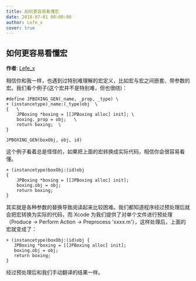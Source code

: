 ```yaml
---
title: 如何更容易看懂宏
date: 2018-07-01 00:00:00
author: Lefe_x
cover: true
---
```


如何更容易看懂宏
--------
**作者**: [Lefe_x](https://weibo.com/u/5953150140)

相信你和我一样，也遇到过特别难理解的宏定义，比如宏与宏之间嵌套、带参数的宏。我们看个例子(这个宏并不是特别难，但也很绕)：

```
#define JPBOXING_GEN(_name, _prop, _type) \
+ (instancetype)_name:(_type)obj  \
{   \
    JPBoxing *boxing = [[JPBoxing alloc] init]; \
    boxing._prop = obj;   \
    return boxing;  \
}

JPBOXING_GEN(boxObj, obj, id)
```

这个例子看着总是怪怪的，如果把上面的宏转换成实际代码，相信你会很容易看懂。

```
+ (instancetype)boxObj:(id)obj
{
    JPBoxing *boxing = [[JPBoxing alloc] init];
    boxing.obj = obj;
    return boxing;
}
```

其实就是各种参数的替换导致阅读起来比较困难。我们都知道程序经过预处理后就会把宏转换为实际的代码，而 Xcode 为我们提供了对单个文件进行预处理（Produce -> Perform Action -> Preprocess 'xxxx.m'），这样处理后，上面的宏就变成了：

```
+ (instancetype)boxObj:(id)obj { 
   JPBoxing *boxing = [[JPBoxing alloc] init]; 
   boxing.obj = obj; 
   return boxing; 
}
```

经过预处理后和我们手动翻译的结果一样。
